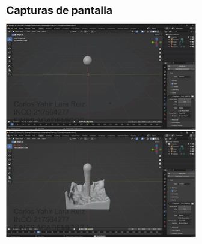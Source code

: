 # Capturas de pantalla
![](https://github.com/larz120/SimulacionPorComputadora-CarlosLara/blob/main/Practica_05/SimulacionLiquido.gif)
![](https://github.com/larz120/SimulacionPorComputadora-CarlosLara/blob/main/Practica_05/imagen_2023-10-21_235657466.png)
